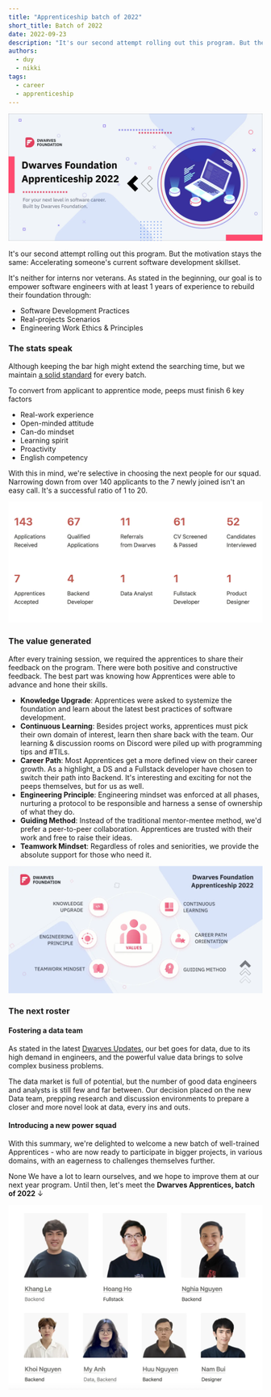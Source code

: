 ```yaml
---
title: "Apprenticeship batch of 2022"
short_title: Batch of 2022
date: 2022-09-23
description: "It's our second attempt rolling out this program. But the motivation stays the same: Accelerating someone's current software development skillset."
authors: 
  - duy
  - nikki
tags: 
  - career
  - apprenticeship
---
```


![Dwarves Foundation Apprenticeship program banner showing a group of apprentices](assets/apprenticeship-banner.webp)

It's our second attempt rolling out this program. But the motivation stays the same: Accelerating someone's current software development skillset.

It's neither for interns nor veterans. As stated in the beginning, our goal is to empower software engineers with at least 1 years of experience to rebuild their foundation through:

* Software Development Practices
* Real-projects Scenarios
* Engineering Work Ethics & Principles

### The stats speak

Although keeping the bar high might extend the searching time, but we maintain [a solid standard](https://github.com/dwarvesf/handbook/blob/master/how-we-work.md) for every batch.

To convert from applicant to apprentice mode, peeps must finish 6 key factors

* Real-work experience
* Open-minded attitude
* Can-do mindset
* Learning spirit
* Proactivity
* English competency

With this in mind, we're selective in choosing the next people for our squad. Narrowing down from over 140 applicants to the 7 newly joined isn't an easy call. It's a successful ratio of 1 to 20.

![Apprenticeship application ratio chart showing 1:20 success rate](assets/apprenticeship-ratio.webp)

### The value generated

After every training session, we  required the apprentices to share their feedback on the program. There were both positive and constructive feedback. The best part was knowing how Apprentices were able to advance and hone their skills.

* **Knowledge Upgrade**: Apprentices were asked to systemize the foundation and learn about the latest best practices of software development.
* **Continuous Learning**: Besides project works, apprentices must pick their own domain of interest, learn then share back with the team. Our learning & discussion rooms on Discord were piled up with programming tips and #TILs.
* **Career Path**: Most Apprentices get a more defined view on their career growth. As a highlight, a DS and a Fullstack developer have chosen to switch their path into Backend. It's interesting and exciting for not the peeps themselves, but for us as well.
* **Engineering Principle**: Engineering mindset was enforced at all phases, nurturing a protocol to be responsible and harness a sense of ownership of what they do.
* **Guiding Method**: Instead of the traditional mentor-mentee method, we'd prefer a peer-to-peer collaboration. Apprentices are trusted with their work and free to raise their ideas.
* **Teamwork Mindset**: Regardless of roles and seniorities, we provide the absolute support for those who need it.

![Apprentices working together during a training session](assets/apprenticeship-training.webp)

### The next roster

#### Fostering a data team

As stated in the latest [Dwarves Updates](https://memo.d.foundation), our bet goes for data, due to its high demand in engineers, and the powerful value data brings to solve complex business problems.

The data market is full of potential, but the number of good data engineers and analysts is still few and far between. Our decision placed on the new Data team, prepping research and discussion environments to prepare a closer and more novel look at data, every ins and outs.

#### Introducing a new power squad

With this summary, we're delighted to welcome a new batch of well-trained Apprentices - who are now ready to participate in bigger projects, in various domains, with an eagerness to challenges themselves further.

None We have a lot to learn ourselves, and we hope to improve them at our next year program. Until then, let's meet the **Dwarves Apprentices, batch of 2022** ↓

![Portraits of the 2022 apprentice cohort members](assets/apprenticeship-members.webp)
